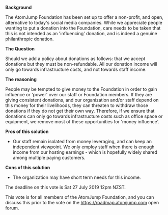 __Background__

The AtomJump Foundation has been set up to offer a non-profit, and open, alternative to today's social media companies. While we appreciate people wanting to put a donation into the Foundation, care needs to be taken that this is not intended as an 'influencing' donation, and is indeed a genuine philanthropic donation.

__The Question__

Should we add a policy about donations as follows: that we accept donations but they must be non-refundable. All our donation income will only go towards infrastructure costs, and not towards staff income.

__The reasoning__

People may be tempted to give money to the Foundation in order to gain influence or 'power' over our staff or Foundation members. If they are giving consistent donations, and our organization and/or staff depend on this money for their livelihoods, they can threaten to withdraw those donations if they do not get their own way. Therefore, if we ensure that donations can only go towards infrastructure costs such as office space or equipment, we remove most of these opportunities for 'money influence'.

__Pros of this solution__

- Our staff remain isolated from money leveraging, and can keep an independent viewpoint. We only employ staff when there is enough income from our hosting earnings - which is hopefully widely shared among multiple paying customers.

__Cons of this solution__

- The organization may have short term needs for this income.

The deadline on this vote is Sat 27 July 2019  12pm NZST.

This vote is for all members of the AtomJump Foundation, and you can discuss this prior to the vote on the https://roadmap.atomjump.com open forum.
